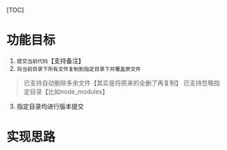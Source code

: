 [TOC]

# 功能目标
1. `提交当前代码`【支持备注】
2. `将当前目录下所有文件复制到指定目录下并覆盖原文件`
> 已支持自动删除多余文件【其实是将原来的全删了再复制】
> 已支持忽略指定目录【比如node_modules】
3. 指定目录均进行版本提交

# 实现思路
